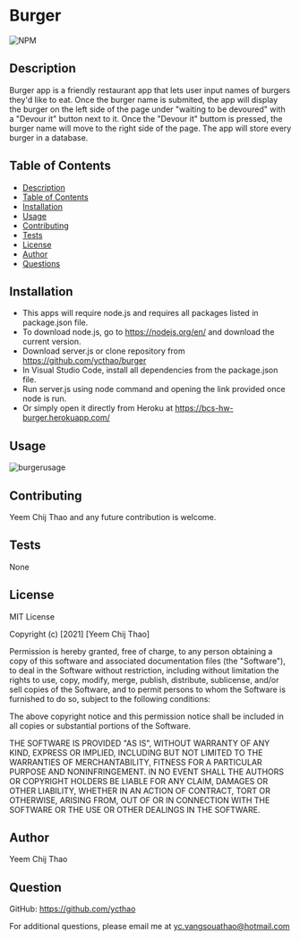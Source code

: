 # Burger

![NPM](https://img.shields.io/npm/l/inquirer)

## Description

Burger app is a friendly restaurant app that lets user input names of burgers they'd like to eat. Once the burger name is submited, the app will display the burger on the left side of the page under "waiting to be devoured" with a "Devour it" button next to it. Once the "Devour it" buttom is pressed, the burger name will move to the right side of the page.
The app will store every burger in a database.

## Table of Contents

- [Description](#Description)
- [Table of Contents](#Table-of-Contents)
- [Installation](#Installation)
- [Usage](#Usage)
- [Contributing](#Contributing)
- [Tests](#Tests)
- [License](#License)
- [Author](#Author)
- [Questions](#Question)

## Installation

- This apps will require node.js and requires all packages listed in package.json file.
- To download node.js, go to https://nodejs.org/en/ and download the current version.
- Download server.js or clone repository from https://github.com/ycthao/burger
- In Visual Studio Code, install all dependencies from the package.json file.
- Run server.js using node command and opening the link provided once node is run.
- Or simply open it directly from Heroku at https://bcs-hw-burger.herokuapp.com/

## Usage

![burgerusage](https://user-images.githubusercontent.com/71569747/110552428-f0808300-80fc-11eb-825a-212dc026ef4a.gif)

## Contributing

Yeem Chij Thao and any future contribution is welcome.

## Tests

None

## License

MIT License

Copyright (c) [2021] [Yeem Chij Thao]

Permission is hereby granted, free of charge, to any person obtaining a copy
of this software and associated documentation files (the "Software"), to deal
in the Software without restriction, including without limitation the rights
to use, copy, modify, merge, publish, distribute, sublicense, and/or sell
copies of the Software, and to permit persons to whom the Software is
furnished to do so, subject to the following conditions:

The above copyright notice and this permission notice shall be included in all
copies or substantial portions of the Software.

THE SOFTWARE IS PROVIDED "AS IS", WITHOUT WARRANTY OF ANY KIND, EXPRESS OR
IMPLIED, INCLUDING BUT NOT LIMITED TO THE WARRANTIES OF MERCHANTABILITY,
FITNESS FOR A PARTICULAR PURPOSE AND NONINFRINGEMENT. IN NO EVENT SHALL THE
AUTHORS OR COPYRIGHT HOLDERS BE LIABLE FOR ANY CLAIM, DAMAGES OR OTHER
LIABILITY, WHETHER IN AN ACTION OF CONTRACT, TORT OR OTHERWISE, ARISING FROM,
OUT OF OR IN CONNECTION WITH THE SOFTWARE OR THE USE OR OTHER DEALINGS IN THE
SOFTWARE.

## Author

Yeem Chij Thao

## Question

GitHub: https://github.com/ycthao

For additional questions, please email me at yc.vangsouathao@hotmail.com
